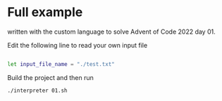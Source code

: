 # Full example

written with the custom language to solve Advent of Code 2022 day 01.

Edit the following line to read your own input file
```sh

let input_file_name = "./test.txt"

```

Build the project and then run
```
./interpreter 01.sh

```
